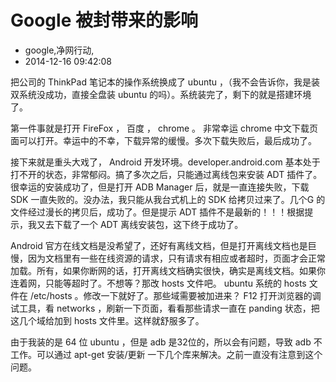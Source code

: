# Google 被封带来的影响
- google,净网行动,
- 2014-12-16 09:42:08


把公司的 ThinkPad 笔记本的操作系统换成了 ubuntu ，（我不会告诉你，我是装双系统没成功，直接全盘装 ubuntu 的吗）。系统装完了，剩下的就是搭建环境了。


第一件事就是打开 FireFox ， 百度 ， chrome 。 非常幸运 chrome 中文下载页面可以打开。幸运中的不幸，下载异常的缓慢。多次下载失败后，最后成功了。

接下来就是重头大戏了， Android 开发环境。developer.android.com 基本处于打不开的状态，非常郁闷。搞了多次之后，只能通过离线包来安装 ADT 插件了。很幸运的安装成功了，但是打开 ADB Manager 后，就是一直连接失败，下载 SDK 一直失败的。没办法，我只能从我台式机上的 SDK 给拷贝过来了。几个G 的文件经过漫长的拷贝后，成功了。但是提示 ADT 插件不是最新的！！！根据提示，我又去下载了一个 ADT 离线安装包，这下终于成功了。

Android 官方在线文档是没希望了，还好有离线文档，但是打开离线文档也是巨慢，因为文档里有一些在线资源的请求，只有请求有相应或者超时，页面才会正常加载。所有，如果你断网的话，打开离线文档确实很快，确实是离线文档。如果你连着网，只能等超时了。不想等？那改 hosts 文件吧。 ubuntu 系统的 hosts 文件在 /etc/hosts 。修改一下就好了。那些域需要被加进来？ F12 打开浏览器的调试工具，看 networks ，刷新一下页面，看看那些请求一直在 panding 状态，把这几个域给加到 hosts 文件里。这样就舒服多了。

由于我装的是 64 位 ubuntu ，但是 adb 是32位的，所以会有问题，导致 adb 不工作。可以通过 apt-get 安装/更新 一下几个库来解决。之前一直没有注意到这个问题。
